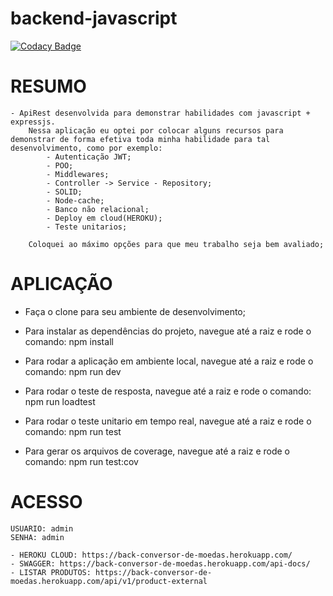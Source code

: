 # backend-javascript

[![Codacy Badge](https://api.codacy.com/project/badge/Grade/9e6be7e38a11405aa7dc6790a46ef9d5)](https://app.codacy.com/gh/fanticheli/nodejs-express?utm_source=github.com&utm_medium=referral&utm_content=fanticheli/nodejs-express&utm_campaign=Badge_Grade_Settings)

# RESUMO
    - ApiRest desenvolvida para demonstrar habilidades com javascript + expressjs.
        Nessa aplicação eu optei por colocar alguns recursos para demonstrar de forma efetiva toda minha habilidade para tal desenvolvimento, como por exemplo:
            - Autenticação JWT;
            - POO;
            - Middlewares;
            - Controller -> Service - Repository;
            - SOLID;
            - Node-cache;
            - Banco não relacional;
            - Deploy em cloud(HEROKU);
            - Teste unitarios;
        
        Coloquei ao máximo opções para que meu trabalho seja bem avaliado;

# APLICAÇÃO

 - Faça o clone para seu ambiente de desenvolvimento;

 - Para instalar as dependências do projeto, navegue até a raiz e rode o comando: 
    npm install

 - Para rodar a aplicação em ambiente local, navegue até a raiz e rode o comando: 
    npm run dev

 - Para rodar o teste de resposta, navegue até a raiz e rode o comando: 
    npm run loadtest

 - Para rodar o teste unitario em tempo real, navegue até a raiz e rode o comando: 
    npm run test

- Para gerar os arquivos de coverage, navegue até a raiz e rode o comando: 
    npm run test:cov

# ACESSO
    USUARIO: admin
    SENHA: admin

    - HEROKU CLOUD: https://back-conversor-de-moedas.herokuapp.com/
    - SWAGGER: https://back-conversor-de-moedas.herokuapp.com/api-docs/
    - LISTAR PRODUTOS: https://back-conversor-de-moedas.herokuapp.com/api/v1/product-external    

